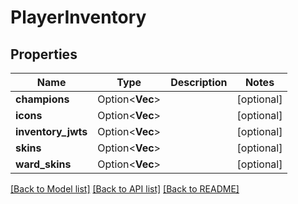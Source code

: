 # PlayerInventory

## Properties

Name | Type | Description | Notes
------------ | ------------- | ------------- | -------------
**champions** | Option<**Vec<i32>**> |  | [optional]
**icons** | Option<**Vec<i32>**> |  | [optional]
**inventory_jwts** | Option<**Vec<String>**> |  | [optional]
**skins** | Option<**Vec<i32>**> |  | [optional]
**ward_skins** | Option<**Vec<i64>**> |  | [optional]

[[Back to Model list]](../README.md#documentation-for-models) [[Back to API list]](../README.md#documentation-for-api-endpoints) [[Back to README]](../README.md)


